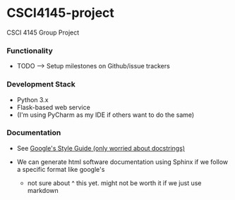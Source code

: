 # CSCI4145-project
CSCI 4145 Group Project

### Functionality
 * TODO --> Setup milestones on Github/issue trackers

### Development Stack

* Python 3.x
* Flask-based web service
* (I'm using PyCharm as my IDE if others want to do the same)

### Documentation
* See [Google's Style Guide (only worried about docstrings)](https://sphinxcontrib-napoleon.readthedocs.io/en/latest/example_google.html)

* We can generate html software documentation using Sphinx if we follow a specific format like google's

  * not sure about ^ this yet. might not be worth it if we just use markdown

  

